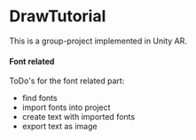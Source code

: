 # DrawTutorial
This is a group-project implemented in Unity AR. 

#### Font related
ToDo's for the font related part:
- find fonts
- import fonts into project
- create text with imported fonts
- export text as image

